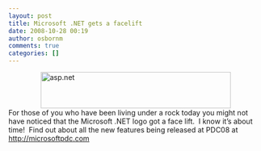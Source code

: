```yaml
---
layout: post
title: Microsoft .NET gets a facelift
date: 2008-10-28 00:19
author: osbornm
comments: true
categories: []
---
```

<p><img title="asp.net" style="border-right: 0px; border-top: 0px; display: block; float: none; margin-left: auto; border-left: 0px; margin-right: auto; border-bottom: 0px" height="72" alt="asp.net" src="http://www.osbornm.com/blog/Images/blog_osbornm_com/WindowsLiveWriter/Microsoft.NETgetsafacelift_E58A/asp.net.jpg" width="376" border="0" /> For those of you who have been living under a rock today you might not have noticed that the Microsoft .NET logo got a face lift.  I know it’s about time!  Find out about all the new features being released at PDC08 at <a href="http://microsoftpdc.com">http://microsoftpdc.com</a></p>
